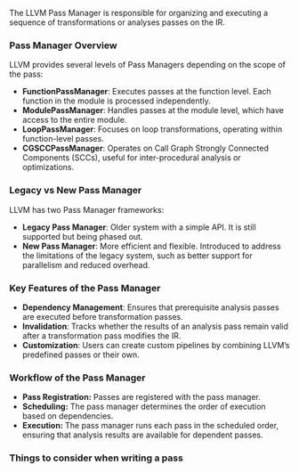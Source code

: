 The LLVM Pass Manager is responsible for organizing and executing a sequence of transformations or analyses passes on the IR.

### Pass Manager Overview
LLVM provides several levels of Pass Managers depending on the scope of the pass:
- **FunctionPassManager**: Executes passes at the function level. Each function in the module is processed independently.
- **ModulePassManager**: Handles passes at the module level, which have access to the entire module.
- **LoopPassManager**: Focuses on loop transformations, operating within function-level passes.
- **CGSCCPassManager**: Operates on Call Graph Strongly Connected Components (SCCs), useful for inter-procedural analysis or optimizations.

### Legacy vs New Pass Manager
LLVM has two Pass Manager frameworks:
- **Legacy Pass Manager**: Older system with a simple API. It is still supported but being phased out.
- **New Pass Manager**: More efficient and flexible. Introduced to address the limitations of the legacy system, such as better support for parallelism and reduced overhead.

### Key Features of the Pass Manager
- **Dependency Management**: Ensures that prerequisite analysis passes are executed before transformation passes.
- **Invalidation**: Tracks whether the results of an analysis pass remain valid after a transformation pass modifies the IR.
- **Customization**: Users can create custom pipelines by combining LLVM’s predefined passes or their own.

### Workflow of the Pass Manager
- **Pass Registration:** Passes are registered with the pass manager.
- **Scheduling:** The pass manager determines the order of execution based on dependencies.
- **Execution:** The pass manager runs each pass in the scheduled order, ensuring that analysis results are available for dependent passes.

### Things to consider when writing a pass




